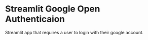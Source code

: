 # Streamlit Google Open Authenticaion
Streamlit app that requires a user to login with their google account.
